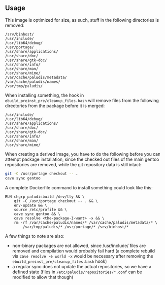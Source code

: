 ## Usage

This image is optimized for size, as such, stuff in the following
directories is removed:
```
/srv/binhost/
/usr/include/
/usr/lib64/debug/
/usr/portage/
/usr/share/applications/
/usr/share/doc/
/usr/share/gtk-doc/
/usr/share/info/
/usr/share/man/
/usr/share/mime/
/var/cache/paludis/metadata/
/var/cache/paludis/names/
/var/tmp/paludis/
```

When installing something, the hook in `ebuild_preinst_pre/cleanup_files.bash`
will remove files from the following directories from the package before
it is merged:
```
/usr/include/
/usr/lib64/debug/
/usr/share/applications/
/usr/share/doc/
/usr/share/gtk-doc/
/usr/share/info/
/usr/share/man/
/usr/share/mime/
```

When creating a derived image, you have to do the following before
you can attempt package installation, since the checked out files
of the main gentoo repositories are removed, while the git repository
data is still intact:
```sh
git -C /usr/portage checkout -- .
cave sync gentoo
```

A complete Dockerfile command to install something could look like this:
```
RUN chgrp paludisbuild /dev/tty && \
	git -C /usr/portage checkout -- . && \
	env-update && \
	source /etc/profile && \
	cave sync gentoo && \
	cave resolve <the-package-I-want> -x && \
	rm -rf /var/cache/paludis/names/* /var/cache/paludis/metadata/* \
		/var/tmp/paludis/* /usr/portage/* /srv/binhost/*
```

A few things to note are also:
* non-binary packages are not allowed, since /usr/include/ files are removed and compilation would probably fail hard (a complete rebuild via `cave resolve -e world -x` would be necessary after removing the `ebuild_preinst_pre/cleanup_files.bash` hook)
* a regular sync does not update the actual repositories, so we have a defined state (files in `/etc/paludis/repositories/*.conf` can be modified to allow that though)
